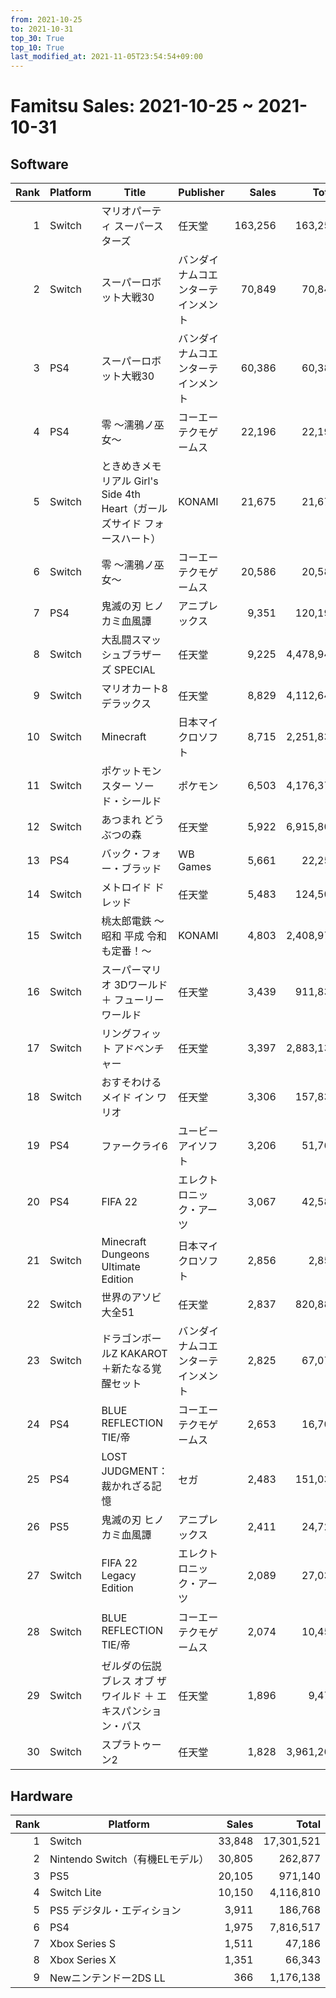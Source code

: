 ```yaml
---
from: 2021-10-25
to: 2021-10-31
top_30: True
top_10: True
last_modified_at: 2021-11-05T23:54:54+09:00
---
```

# Famitsu Sales: 2021-10-25 ~ 2021-10-31
## Software
| Rank | Platform | Title | Publisher | Sales | Total | Rate | New |
| -: | -- | -- | -- | -: | -: | -: | -- |
| 1 | Switch | マリオパーティ スーパースターズ | 任天堂 | 163,256 | 163,256 | 60% | **New** |
| 2 | Switch | スーパーロボット大戦30 | バンダイナムコエンターテインメント | 70,849 | 70,849 | 40% | **New** |
| 3 | PS4 | スーパーロボット大戦30 | バンダイナムコエンターテインメント | 60,386 | 60,386 | 40% | **New** |
| 4 | PS4 | 零 〜濡鴉ノ巫女〜 | コーエーテクモゲームス | 22,196 | 22,196 | 20% | **New** |
| 5 | Switch | ときめきメモリアル Girl's Side 4th Heart（ガールズサイド フォースハート） | KONAMI | 21,675 | 21,675 | 40% | **New** |
| 6 | Switch | 零 〜濡鴉ノ巫女〜 | コーエーテクモゲームス | 20,586 | 20,586 | 60% | **New** |
| 7 | PS4 | 鬼滅の刃 ヒノカミ血風譚 | アニプレックス | 9,351 | 120,196 | 40% |  |
| 8 | Switch | 大乱闘スマッシュブラザーズ SPECIAL | 任天堂 | 9,225 | 4,478,941 | 20% |  |
| 9 | Switch | マリオカート8 デラックス | 任天堂 | 8,829 | 4,112,648 | 20% |  |
| 10 | Switch | Minecraft | 日本マイクロソフト | 8,715 | 2,251,834 | 20% |  |
| 11 | Switch | ポケットモンスター ソード・シールド | ポケモン | 6,503 | 4,176,378 | 20% |  |
| 12 | Switch | あつまれ どうぶつの森 | 任天堂 | 5,922 | 6,915,801 | 20% |  |
| 13 | PS4 | バック・フォー・ブラッド | WB Games | 5,661 | 22,251 | 20% |  |
| 14 | Switch | メトロイド ドレッド | 任天堂 | 5,483 | 124,501 | 20% |  |
| 15 | Switch | 桃太郎電鉄 〜昭和 平成 令和も定番！〜 | KONAMI | 4,803 | 2,408,975 | 20% |  |
| 16 | Switch | スーパーマリオ 3Dワールド ＋ フューリーワールド | 任天堂 | 3,439 | 911,832 | 20% |  |
| 17 | Switch | リングフィット アドベンチャー | 任天堂 | 3,397 | 2,883,131 | 20% |  |
| 18 | Switch | おすそわける メイド イン ワリオ | 任天堂 | 3,306 | 157,830 | 20% |  |
| 19 | PS4 | ファークライ6 | ユービーアイソフト | 3,206 | 51,764 | 20% |  |
| 20 | PS4 | FIFA 22 | エレクトロニック・アーツ | 3,067 | 42,589 | 20% |  |
| 21 | Switch | Minecraft Dungeons Ultimate Edition | 日本マイクロソフト | 2,856 | 2,856 | 100% | **New** |
| 22 | Switch | 世界のアソビ大全51 | 任天堂 | 2,837 | 820,883 | 20% |  |
| 23 | Switch | ドラゴンボールZ KAKAROT＋新たなる覚醒セット | バンダイナムコエンターテインメント | 2,825 | 67,072 | 40% |  |
| 24 | PS4 | BLUE REFLECTION TIE/帝 | コーエーテクモゲームス | 2,653 | 16,701 | 40% |  |
| 25 | PS4 | LOST JUDGMENT：裁かれざる記憶 | セガ | 2,483 | 151,039 | 20% |  |
| 26 | PS5 | 鬼滅の刃 ヒノカミ血風譚 | アニプレックス | 2,411 | 24,727 | 60% |  |
| 27 | Switch | FIFA 22 Legacy Edition | エレクトロニック・アーツ | 2,089 | 27,032 | 40% |  |
| 28 | Switch | BLUE REFLECTION TIE/帝 | コーエーテクモゲームス | 2,074 | 10,454 | 40% |  |
| 29 | Switch | ゼルダの伝説 ブレス オブ ザ ワイルド ＋ エキスパンション・パス | 任天堂 | 1,896 | 9,474 | 80% |  |
| 30 | Switch | スプラトゥーン2 | 任天堂 | 1,828 | 3,961,261 | 20% |  |

## Hardware
| Rank | Platform | Sales | Total |
| -: | -- | -: | -: |
| 1 | Switch | 33,848 | 17,301,521 |
| 2 | Nintendo Switch（有機ELモデル） | 30,805 | 262,877 |
| 3 | PS5 | 20,105 | 971,140 |
| 4 | Switch Lite | 10,150 | 4,116,810 |
| 5 | PS5 デジタル・エディション | 3,911 | 186,768 |
| 6 | PS4 | 1,975 | 7,816,517 |
| 7 | Xbox Series S | 1,511 | 47,186 |
| 8 | Xbox Series X | 1,351 | 66,343 |
| 9 | Newニンテンドー2DS LL | 366 | 1,176,138 |